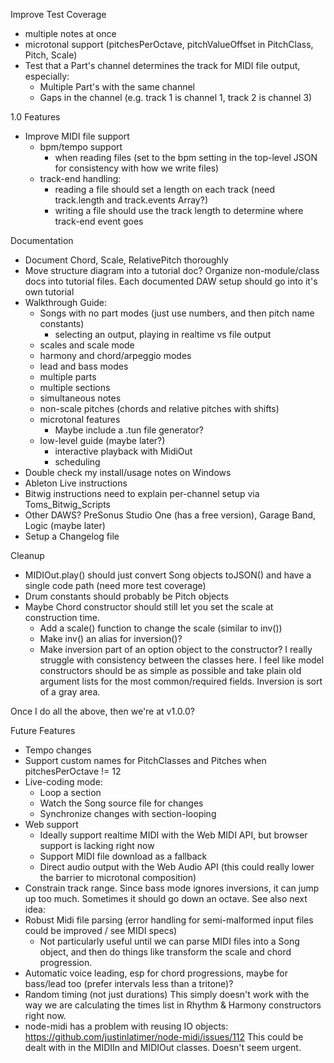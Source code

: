Improve Test Coverage
- multiple notes at once
- microtonal support (pitchesPerOctave, pitchValueOffset in PitchClass, Pitch, Scale)
- Test that a Part's channel determines the track for MIDI file output, especially:
  - Multiple Part's with the same channel
  - Gaps in the channel (e.g. track 1 is channel 1, track 2 is channel 3)

1.0 Features
- Improve MIDI file support
  - bpm/tempo support
    - when reading files (set to the bpm setting in the top-level JSON for consistency with how we write files)
  - track-end handling:
    - reading a file should set a length on each track (need track.length and track.events Array?)
    - writing a file should use the track length to determine where track-end event goes

Documentation
- Document Chord, Scale, RelativePitch thoroughly
- Move structure diagram into a tutorial doc? Organize non-module/class docs into tutorial files. 
  Each documented DAW setup should go into it's own tutorial
- Walkthrough Guide:
  - Songs with no part modes (just use numbers, and then pitch name constants)
    - selecting an output, playing in realtime vs file output
  - scales and scale mode
  - harmony and chord/arpeggio modes
  - lead and bass modes
  - multiple parts
  - multiple sections
  - simultaneous notes
  - non-scale pitches (chords and relative pitches with shifts)
  - microtonal features
    - Maybe include a .tun file generator?
  - low-level guide (maybe later?)
    - interactive playback with MidiOut
    - scheduling
- Double check my install/usage notes on Windows
- Ableton Live instructions
- Bitwig instructions need to explain per-channel setup via Toms_Bitwig_Scripts
- Other DAWS? PreSonus Studio One (has a free version), Garage Band, Logic (maybe later) 
- Setup a Changelog file
  
Cleanup
- MIDIOut.play() should just convert Song objects toJSON() and have a single code path (need more test coverage)  
- Drum constants should probably be Pitch objects
- Maybe Chord constructor should still let you set the scale at construction time.
  - Add a scale() function to change the scale (similar to inv())
  - Make inv() an alias for inversion()?
  - Make inversion part of an option object to the constructor? 
    I really struggle with consistency between the classes here. I feel like model constructors should be as simple as possible
    and take plain old argument lists for the most common/required fields. Inversion is sort of a gray area.

Once I do all the above, then we're at v1.0.0?

Future Features
- Tempo changes
- Support custom names for PitchClasses and Pitches when pitchesPerOctave != 12
- Live-coding mode:
  - Loop a section
  - Watch the Song source file for changes
  - Synchronize changes with section-looping
- Web support
  - Ideally support realtime MIDI with the Web MIDI API, but browser support is lacking right now
  - Support MIDI file download as a fallback
  - Direct audio output with the Web Audio API (this could really lower the barrier to microtonal composition)
- Constrain track range. Since bass mode ignores inversions, it can jump up too much. Sometimes it should go down an octave. See also next idea:
- Robust Midi file parsing (error handling for semi-malformed input files could be improved / see MIDI specs)
  - Not particularly useful until we can parse MIDI files into a Song object, and then do things like transform 
    the scale and chord progression.    
- Automatic voice leading, esp for chord progressions, maybe for bass/lead too (prefer intervals less than a tritone)?
- Random timing (not just durations)
  This simply doesn't work with the way we are calculating the times list in Rhythm & Harmony constructors right now.
- node-midi has a problem with reusing IO objects: https://github.com/justinlatimer/node-midi/issues/112
  This could be dealt with in the MIDIIn and MIDIOut classes. Doesn't seem urgent.
    
